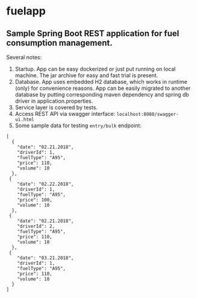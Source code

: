 # fuelapp
## Sample Spring Boot REST application for fuel consumption management.

Several notes:

1. Startup. App can be easy dockerized or just put running on local machine. The jar archive for easy and fast trial is present.
2. Database. App uses embedded H2 database, which works in runtime (only) for convenience reasons. App can be easily migrated to another database by putting corresponding maven dependency and spring db driver in application.properties.
3. Service layer is covered by tests. 
4. Access REST API via swagger interface: `localhost:8080/swagger-ui.html`
5. Some sample data for testing `entry/bulk` endpoint: 

```
[
  {
    "date": "02.21.2018",
    "driverId": 1,
    "fuelType": "A95",
    "price": 110,
    "volume": 10
  },
 {
    "date": "02.22.2018",
    "driverId": 1,
    "fuelType": "A95",
    "price": 100,
    "volume": 10
  },
 {
    "date": "02.21.2018",
    "driverId": 2,
    "fuelType": "A95",
    "price": 110,
    "volume": 10
  },
 {
    "date": "03.21.2018",
    "driverId": 1,
    "fuelType": "A95",
    "price": 110,
    "volume": 10
  }
]
```

